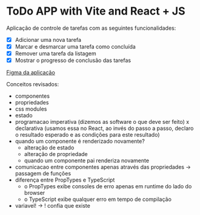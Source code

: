 # ToDo APP with Vite and React + JS

Aplicação de controle de tarefas com as seguintes funcionalidades:

- [X] Adicionar uma nova tarefa
- [X] Marcar e desmarcar uma tarefa como concluída
- [X] Remover uma tarefa da listagem
- [X] Mostrar o progresso de conclusão das tarefas

[Figma da aplicação](https://www.figma.com/file/0n0zDN7zbzhRbaEO74Xesx/ToDo-List/duplicate)

Conceitos revisados:
- componentes
- propriedades
- css modules
- estado
- programacao imperativa (dizemos as software o que deve ser feito) x declarativa (usamos essa no React, ao invés do passo a passo, declaro o resultado esperado e as condições para este resultado)
- quando um componente é renderizado novamente?
    - alteração de estado
    - alteração de propriedade
    - quando um componente pai renderiza novamente
- comunicacao entre componentes apenas através das propriedades -> passagem de funções
- diferença entre PropTypes e TypeScript
    - o PropTypes exibe consoles de erro apenas em runtime do lado do browser
    - o TypeScript exibe qualquer erro em tempo de compilação
- variavel! -> ! confia que existe
